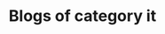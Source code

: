---
layout: blog
title: Blogs of category it
permalink: /blog/it
pagination: 
  enabled: true
  collection: posts
  category: it
  permalink: /:num/
#   sort_field: 'book:rank'
  # sort_reverse: false
---